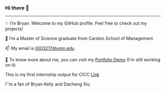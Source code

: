 ### Hi there 👋

---

✨ I’m Bryan. Welcome to my GitHub profile. Feel free to check out my projects!

🔭 I’m a Master of Science graduate from Carslon School of Management

📫 My email is li003217@umn.edu

🚀 To know more about me, you can visit my [Portfolio Demo](https://sitongruc.github.io/) (I'm still working on it)

This is my first internship output for CICC [Link](https://github.com/SITONGRUC/cicc_work)

I''m a fan of Bryan Kelly and Dacheng Xiu 


